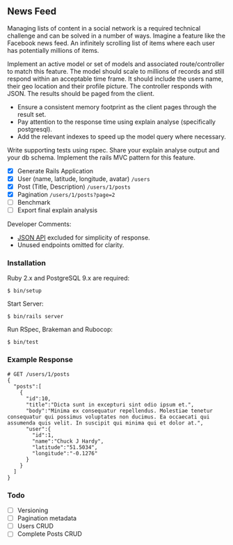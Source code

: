 ## News Feed

Managing lists of content in a social network is a required technical challenge and can be solved in a number of ways. Imagine a feature like the Facebook news feed. An infinitely scrolling list of items where each user has potentially millions of items.

Implement an active model or set of models and associated route/controller to match this feature. The model should scale to millions of records and still respond within an acceptable time frame. It should include the users name, their geo location and their profile picture.
The controller responds with JSON. The results should be paged from the client.

- Ensure a consistent memory footprint as the client pages through the result set.
- Pay attention to the response time using explain analyse (specifically postgresql).
- Add the relevant indexes to speed up the model query where necessary.

Write supporting tests using rspec.
Share your explain analyse output and your db schema.
Implement the rails MVC pattern for this feature.

- [x] Generate Rails Application
- [x] User (name, latitude, longitude, avatar) `/users`
- [x] Post (Title, Description) `/users/1/posts`
- [x] Pagination `/users/1/posts?page=2`
- [ ] Benchmark
- [ ] Export final explain analysis

Developer Comments:

- [JSON API](http://jsonapi.org/) excluded for simplicity of response.
- Unused endpoints omitted for clarity.

### Installation

Ruby 2.x and PostgreSQL 9.x are required:

    $ bin/setup

Start Server:

    $ bin/rails server

Run RSpec, Brakeman and Rubocop:

    $ bin/test

### Example Response

	# GET /users/1/posts
    {
      "posts":[
        {
          "id":10,
          "title":"Dicta sunt in excepturi sint odio ipsum et.",
          "body":"Minima ex consequatur repellendus. Molestiae tenetur consequatur qui possimus voluptates non ducimus. Ea occaecati qui assumenda quis velit. In suscipit qui minima qui et dolor at.",
          "user":{
            "id":1,
            "name":"Chuck J Hardy",
            "latitude":"51.5034",
            "longitude":"-0.1276"
          }
        }
      ]
    }

### Todo

- [ ] Versioning
- [ ] Pagination metadata
- [ ] Users CRUD
- [ ] Complete Posts CRUD
